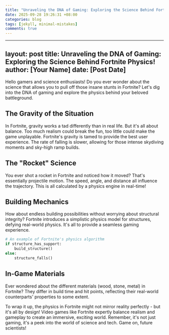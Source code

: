 ```yaml
---
title: "Unraveling the DNA of Gaming: Exploring the Science Behind Fortnite Physics!"
date: 2025-09-28 19:26:31 +08:00
categories: blog
tags: [jekyll, minimal-mistakes]
comments: true
---
```


---
layout: post
title: Unraveling the DNA of Gaming: Exploring the Science Behind Fortnite Physics!
author: [Your Name]
date: [Post Date]
---

Hello gamers and science enthusiasts! Do you ever wonder about the science that allows you to pull off those insane stunts in Fortnite? Let's dig into the DNA of gaming and explore the physics behind your beloved battleground.

## The Gravity of the Situation
In Fortnite, gravity works a tad differently than in real life. But it's all about balance. Too much realism could break the fun, too little could make the game unplayable. Fortnite's gravity is tamed to provide the best user experience. The rate of falling is slower, allowing for those intense skydiving moments and sky-high ramp builds.

## The "Rocket" Science
You ever shot a rocket in Fortnite and noticed how it moved? That's essentially projectile motion. The speed, angle, and distance all influence the trajectory. This is all calculated by a physics engine in real-time!

## Building Mechanics
How about endless building possibilities without worrying about structural integrity? Fortnite introduces a simplistic physics model for structures, defying real-world physics. It's all to provide a seamless gaming experience.

```py
# An example of Fortnite's physics algorithm
if structure_has_support:
    build_structure()
else:
    structure_falls()
```

## In-Game Materials
Ever wondered about the different materials (wood, stone, metal) in Fortnite? They differ in build time and hit points, reflecting their real-world counterparts' properties to some extent. 

To wrap it up, the physics in Fortnite might not mirror reality perfectly - but it's all by design! Video games like Fortnite expertly balance realism and gameplay to create an immersive, exciting world. Remember, it's not just gaming, it's a peek into the world of science and tech. Game on, future scientists!
